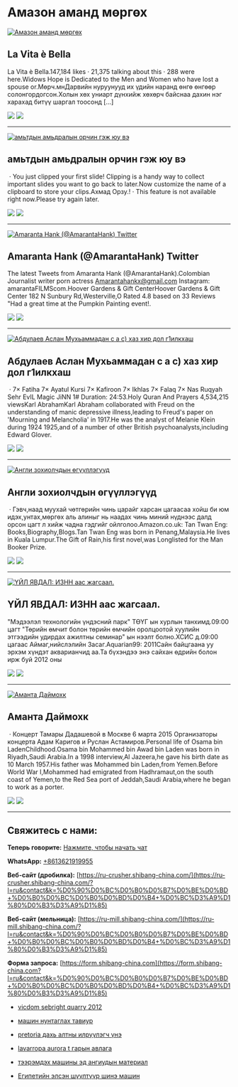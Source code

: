 # Амазон аманд мөргөх

<a href="https://swt.shibang-china.com/?l=ru&img&k=%D0%90%D0%BC%D0%B0%D0%B7%D0%BE%D0%BD+%D0%B0%D0%BC%D0%B0%D0%BD%D0%B4+%D0%BC%D3%A9%D1%80%D0%B3%D3%A9%D1%85" target="_blank">![Амазон аманд мөргөх](http://static.shibang-china.com/all-800x300/481.jpg)</a>

## La Vita &#232; Bella
La Vita &#232; Bella.147,184 likes &#183; 21,375 talking about this &#183; 288 were here.Widows Hope is Dedicated to the Men and Women who have lost a spouse or.Мөрч.мнДарвийн нуруунууд их үдийн наранд өнгө өнгөөр солонгордогсон.Холын хөх униарт дүнхийж хөхөрч байснаа дахин нэг харахад битүү шаргал тоосонд […]


<a href="https://whatsapp.shibangsoft.com/WhatsApp.php" target="_blank" title="WhatsApp">![](http://static.shibang-china.com/icon/whatsapp.png)</a> <a href="https://swt.shibang-china.com/?l=ru&icon&k=%D0%90%D0%BC%D0%B0%D0%B7%D0%BE%D0%BD+%D0%B0%D0%BC%D0%B0%D0%BD%D0%B4+%D0%BC%D3%A9%D1%80%D0%B3%D3%A9%D1%85" target="_blank">![](http://static.shibang-china.com/icon/chat-ru.png)</a>

---

<a href="https://swt.shibang-china.com/?l=ru&img&k=%D0%90%D0%BC%D0%B0%D0%B7%D0%BE%D0%BD+%D0%B0%D0%BC%D0%B0%D0%BD%D0%B4+%D0%BC%D3%A9%D1%80%D0%B3%D3%A9%D1%85" target="_blank">![амьтдын амьдралын орчин гэж юу вэ](http://static.shibang-china.com/all-800x300/207.jpg)</a>

## амьтдын амьдралын орчин гэж юу вэ
&nbsp;&#0183;&#32;You just clipped your first slide! Clipping is a handy way to collect important slides you want to go back to later.Now customize the name of a clipboard to store your clips.Ахмад Орзу.!&nbsp;&#0183;&#32;This feature is not available right now.Please try again later.


<a href="https://whatsapp.shibangsoft.com/WhatsApp.php" target="_blank" title="WhatsApp">![](http://static.shibang-china.com/icon/whatsapp.png)</a> <a href="https://swt.shibang-china.com/?l=ru&icon&k=%D0%90%D0%BC%D0%B0%D0%B7%D0%BE%D0%BD+%D0%B0%D0%BC%D0%B0%D0%BD%D0%B4+%D0%BC%D3%A9%D1%80%D0%B3%D3%A9%D1%85" target="_blank">![](http://static.shibang-china.com/icon/chat-ru.png)</a>

---

<a href="https://swt.shibang-china.com/?l=ru&img&k=%D0%90%D0%BC%D0%B0%D0%B7%D0%BE%D0%BD+%D0%B0%D0%BC%D0%B0%D0%BD%D0%B4+%D0%BC%D3%A9%D1%80%D0%B3%D3%A9%D1%85" target="_blank">![Amaranta Hank (@AmarantaHank) Twitter](http://static.shibang-china.com/all-800x300/567.jpg)</a>

## Amaranta Hank (@AmarantaHank) Twitter
The latest Tweets from Amaranta Hank (@AmarantaHank).Colombian Journalist writer porn actress Amarantahankx@gmail.com Instagram: amarantaFILMScom.Hoover Gardens &amp; Gift CenterHoover Gardens &amp; Gift Center 182 N Sunbury Rd,Westerville,O Rated 4.8 based on 33 Reviews &quot;Had a great time at the Pumpkin Painting event!.


<a href="https://whatsapp.shibangsoft.com/WhatsApp.php" target="_blank" title="WhatsApp">![](http://static.shibang-china.com/icon/whatsapp.png)</a> <a href="https://swt.shibang-china.com/?l=ru&icon&k=%D0%90%D0%BC%D0%B0%D0%B7%D0%BE%D0%BD+%D0%B0%D0%BC%D0%B0%D0%BD%D0%B4+%D0%BC%D3%A9%D1%80%D0%B3%D3%A9%D1%85" target="_blank">![](http://static.shibang-china.com/icon/chat-ru.png)</a>

---

<a href="https://swt.shibang-china.com/?l=ru&img&k=%D0%90%D0%BC%D0%B0%D0%B7%D0%BE%D0%BD+%D0%B0%D0%BC%D0%B0%D0%BD%D0%B4+%D0%BC%D3%A9%D1%80%D0%B3%D3%A9%D1%85" target="_blank">![Абдулаев Аслан Мухьаммадан с а с) хаз хир дол г1илкхаш](http://static.shibang-china.com/all-800x300/553.jpg)</a>

## Абдулаев Аслан Мухьаммадан с а с) хаз хир дол г1илкхаш
&nbsp;&#0183;&#32;7&#215; Fatiha 7&#215; Ayatul Kursi 7&#215; Kafiroon 7&#215; Ikhlas 7&#215; Falaq 7&#215; Nas Ruqyah Sehr EvIL Magic JiNN 1# Duration: 24:53.Holy Quran And Prayers 4,534,215 viewsKarl AbrahamKarl Abraham collaborated with Freud on the understanding of manic depressive illness,leading to Freud's paper on 'Mourning and Melancholia' in 1917.He was the analyst of Melanie Klein during 1924 1925,and of a number of other British psychoanalysts,including Edward Glover.


<a href="https://whatsapp.shibangsoft.com/WhatsApp.php" target="_blank" title="WhatsApp">![](http://static.shibang-china.com/icon/whatsapp.png)</a> <a href="https://swt.shibang-china.com/?l=ru&icon&k=%D0%90%D0%BC%D0%B0%D0%B7%D0%BE%D0%BD+%D0%B0%D0%BC%D0%B0%D0%BD%D0%B4+%D0%BC%D3%A9%D1%80%D0%B3%D3%A9%D1%85" target="_blank">![](http://static.shibang-china.com/icon/chat-ru.png)</a>

---

<a href="https://swt.shibang-china.com/?l=ru&img&k=%D0%90%D0%BC%D0%B0%D0%B7%D0%BE%D0%BD+%D0%B0%D0%BC%D0%B0%D0%BD%D0%B4+%D0%BC%D3%A9%D1%80%D0%B3%D3%A9%D1%85" target="_blank">![Англи зохиолчдын өгүүллэгүүд](http://static.shibang-china.com/all-800x300/1430.jpg)</a>

## Англи зохиолчдын өгүүллэгүүд
&nbsp;&#0183;&#32;Гэвч,наад муухай чөтгөрийн чинь царайг харсан цагаасаа хойш би юм идэх,унтах,мөргөх аль алиныг нь наадах чинь миний нүднээс далд орсон цагт л хийж чадна гэдгийг ойлголоо.Amazon.co.uk: Tan Twan Eng: Books,Biography,Blogs.Tan Twan Eng was born in Penang,Malaysia.He lives in Kuala Lumpur.The Gift of Rain,his first novel,was Longlisted for the Man Booker Prize.


<a href="https://whatsapp.shibangsoft.com/WhatsApp.php" target="_blank" title="WhatsApp">![](http://static.shibang-china.com/icon/whatsapp.png)</a> <a href="https://swt.shibang-china.com/?l=ru&icon&k=%D0%90%D0%BC%D0%B0%D0%B7%D0%BE%D0%BD+%D0%B0%D0%BC%D0%B0%D0%BD%D0%B4+%D0%BC%D3%A9%D1%80%D0%B3%D3%A9%D1%85" target="_blank">![](http://static.shibang-china.com/icon/chat-ru.png)</a>

---

<a href="https://swt.shibang-china.com/?l=ru&img&k=%D0%90%D0%BC%D0%B0%D0%B7%D0%BE%D0%BD+%D0%B0%D0%BC%D0%B0%D0%BD%D0%B4+%D0%BC%D3%A9%D1%80%D0%B3%D3%A9%D1%85" target="_blank">![ҮЙЛ ЯВДАЛ: ИЗНН аас жагсаал.](http://static.shibang-china.com/all-800x300/1122.jpg)</a>

## ҮЙЛ ЯВДАЛ: ИЗНН аас жагсаал.
&quot;Мэдээлэл технологийн үндэсний парк&quot; ТӨҮГ ын хурлын танхимд.09:00 цагт &quot;Төрийн өмчит болон төрийн өмчийн оролцоотой хуулийн этгээдийн удирдах ажилтны семинар&quot; ын нээлт болно.ХСИС д.09:00 цагаас Аймаг,нийслэлийн Засаг.Aquarian99: 2011Сайн байцгаана уу эрхэм хүндэт акварианчид аа.Та бүхэндээ энэ сайхан өдрийн болон ирж буй 2012 оны


<a href="https://whatsapp.shibangsoft.com/WhatsApp.php" target="_blank" title="WhatsApp">![](http://static.shibang-china.com/icon/whatsapp.png)</a> <a href="https://swt.shibang-china.com/?l=ru&icon&k=%D0%90%D0%BC%D0%B0%D0%B7%D0%BE%D0%BD+%D0%B0%D0%BC%D0%B0%D0%BD%D0%B4+%D0%BC%D3%A9%D1%80%D0%B3%D3%A9%D1%85" target="_blank">![](http://static.shibang-china.com/icon/chat-ru.png)</a>

---

<a href="https://swt.shibang-china.com/?l=ru&img&k=%D0%90%D0%BC%D0%B0%D0%B7%D0%BE%D0%BD+%D0%B0%D0%BC%D0%B0%D0%BD%D0%B4+%D0%BC%D3%A9%D1%80%D0%B3%D3%A9%D1%85" target="_blank">![Аманта Даймохк](http://static.shibang-china.com/all-800x300/19.jpg)</a>

## Аманта Даймохк
&nbsp;&#0183;&#32;Концерт Тамары Дадашевой в Москве 6 марта 2015 Организаторы концерта Адам Каригов и Руслан Астамиров.Personal life of Osama bin LadenChildhood.Osama bin Mohammed bin Awad bin Laden was born in Riyadh,Saudi Arabia.In a 1998 interview,Al Jazeera,he gave his birth date as 10 March 1957.His father was Mohammed bin Laden,from Yemen.Before World War I,Mohammed had emigrated from Hadhramaut,on the south coast of Yemen,to the Red Sea port of Jeddah,Saudi Arabia,where he began to work as a porter.


<a href="https://whatsapp.shibangsoft.com/WhatsApp.php" target="_blank" title="WhatsApp">![](http://static.shibang-china.com/icon/whatsapp.png)</a> <a href="https://swt.shibang-china.com/?l=ru&icon&k=%D0%90%D0%BC%D0%B0%D0%B7%D0%BE%D0%BD+%D0%B0%D0%BC%D0%B0%D0%BD%D0%B4+%D0%BC%D3%A9%D1%80%D0%B3%D3%A9%D1%85" target="_blank">![](http://static.shibang-china.com/icon/chat-ru.png)</a>

---
## Свяжитесь с нами:

**Теперь говорите:** [Нажмите, чтобы начать чат](https://swt.shibang-china.com?l=ru&contact&k=%D0%90%D0%BC%D0%B0%D0%B7%D0%BE%D0%BD+%D0%B0%D0%BC%D0%B0%D0%BD%D0%B4+%D0%BC%D3%A9%D1%80%D0%B3%D3%A9%D1%85)

**WhatsApp:**  [+8613621919955](https://whatsapp.shibangsoft.com/WhatsApp.php)

**Веб-сайт (дробилка):** [https://ru-crusher.shibang-china.com/](https://ru-crusher.shibang-china.com/?l=ru&contact&k=%D0%90%D0%BC%D0%B0%D0%B7%D0%BE%D0%BD+%D0%B0%D0%BC%D0%B0%D0%BD%D0%B4+%D0%BC%D3%A9%D1%80%D0%B3%D3%A9%D1%85)

**Веб-сайт (мельница):** [https://ru-mill.shibang-china.com/](https://ru-mill.shibang-china.com/?l=ru&contact&k=%D0%90%D0%BC%D0%B0%D0%B7%D0%BE%D0%BD+%D0%B0%D0%BC%D0%B0%D0%BD%D0%B4+%D0%BC%D3%A9%D1%80%D0%B3%D3%A9%D1%85)

**Форма запроса:** [https://form.shibang-china.com](https://form.shibang-china.com?l=ru&contact&k=%D0%90%D0%BC%D0%B0%D0%B7%D0%BE%D0%BD+%D0%B0%D0%BC%D0%B0%D0%BD%D0%B4+%D0%BC%D3%A9%D1%80%D0%B3%D3%A9%D1%85)

* [vicdom sebright quarry 2012](../130/vicdom%20sebright%20quarry%202012.md)

* [машин нунтаглах тавиур](../126/%D0%BC%D0%B0%D1%88%D0%B8%D0%BD%20%D0%BD%D1%83%D0%BD%D1%82%D0%B0%D0%B3%D0%BB%D0%B0%D1%85%20%D1%82%D0%B0%D0%B2%D0%B8%D1%83%D1%80.md)

* [pretoria дахь алтны илрүүлэгч үнэ](../130/pretoria%20%D0%B4%D0%B0%D1%85%D1%8C%20%D0%B0%D0%BB%D1%82%D0%BD%D1%8B%20%D0%B8%D0%BB%D1%80%D2%AF%D2%AF%D0%BB%D1%8D%D0%B3%D1%87%20%D2%AF%D0%BD%D1%8D.md)

* [lavarropa aurora t гарын авлага](../130/lavarropa%20aurora%20t%20%D0%B3%D0%B0%D1%80%D1%8B%D0%BD%20%D0%B0%D0%B2%D0%BB%D0%B0%D0%B3%D0%B0.md)

* [тээрэмдэх машины эд ангиудын материал](../128/%D1%82%D1%8D%D1%8D%D1%80%D1%8D%D0%BC%D0%B4%D1%8D%D1%85%20%D0%BC%D0%B0%D1%88%D0%B8%D0%BD%D1%8B%20%D1%8D%D0%B4%20%D0%B0%D0%BD%D0%B3%D0%B8%D1%83%D0%B4%D1%8B%D0%BD%20%D0%BC%D0%B0%D1%82%D0%B5%D1%80%D0%B8%D0%B0%D0%BB.md)

* [Египетийн элсэн шүүлтүүр шинэ машин](../128/%D0%95%D0%B3%D0%B8%D0%BF%D0%B5%D1%82%D0%B8%D0%B9%D0%BD%20%D1%8D%D0%BB%D1%81%D1%8D%D0%BD%20%D1%88%D2%AF%D2%AF%D0%BB%D1%82%D2%AF%D2%AF%D1%80%20%D1%88%D0%B8%D0%BD%D1%8D%20%D0%BC%D0%B0%D1%88%D0%B8%D0%BD.md)